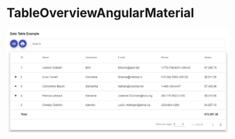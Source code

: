 # TableOverviewAngularMaterial
 
![alt text](https://github.com/Gilseone/TableOverviewAngularMaterial/blob/main/images/Img01.JPG)
